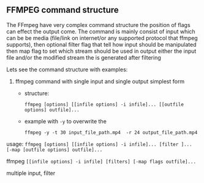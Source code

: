 ## FFMPEG command structure
The FFmpeg have very complex command structure the position of flags can effect the output come. The command is mainly consist of input which can be be media (file/link on internet/or any supported protocol that ffmpeg supports), then optional filter flag that tell how input should be manipulated then map flag to set which stream should be used in output either the input file and/or the modified stream the is generated after filtering

Lets see the command structure with examples:

1. ffmpeg command with single input and single output simplest form

    - structure:
        
        ```
        ffmpeg [options] [[infile options] -i infile]... [[outfile options] outfile]...
        ```

    - example with `-y` to overwrite the 
        
        ```
        ffmpeg -y -t 30 input_file_path.mp4  -r 24 output_file_path.mp4 
        ```

usage: `ffmpeg [options] [[infile options] -i infile]... [filter ]...  [-map [outfile options] outfile]...`

ffmpeg `[[infile options] -i infile] [filters] [-map flags outfile]...`


multiple input, filter